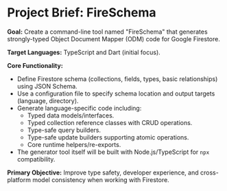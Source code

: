 # Project Brief: FireSchema

**Goal:** Create a command-line tool named "FireSchema" that generates
strongly-typed Object Document Mapper (ODM) code for Google Firestore.

**Target Languages:** TypeScript and Dart (initial focus).

**Core Functionality:**

- Define Firestore schema (collections, fields, types, basic relationships)
  using JSON Schema.
- Use a configuration file to specify schema location and output targets
  (language, directory).
- Generate language-specific code including:
  - Typed data models/interfaces.
  - Typed collection reference classes with CRUD operations.
  - Type-safe query builders.
  - Type-safe update builders supporting atomic operations.
  - Core runtime helpers/re-exports.
- The generator tool itself will be built with Node.js/TypeScript for `npx`
  compatibility.

**Primary Objective:** Improve type safety, developer experience, and
cross-platform model consistency when working with Firestore.
